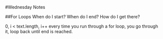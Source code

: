 #Wednesday Notes

##For Loops
When do I start?
When do I end?
How do I get there?

0, i < text.length, i++
every time you run through a for loop, you go through it, loop back until end is reached.
